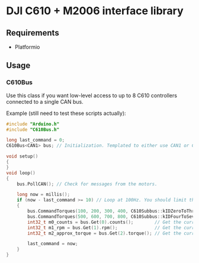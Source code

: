 # DJI C610 + M2006 interface library

## Requirements
* Platformio

## Usage

### C610Bus
Use this class if you want low-level access to up to 8 C610 controllers connected to a single CAN bus.

Example (still need to test these scripts actually):
```cpp
#include "Arduino.h"
#include "C610Bus.h"

long last_command = 0;
C610Bus<CAN1> bus; // Initialization. Templated to either use CAN1 or CAN2.

void setup()
{
}
void loop()
{
    bus.PollCAN(); // Check for messages from the motors.

    long now = millis();
    if (now - last_command >= 10) // Loop at 100Hz. You should limit the rate at which you call CommandTorques to <1kHz to avoid saturating the CAN bus bandwidth
    {
        bus.CommandTorques(100, 200, 300, 400, C610Subbus::kIDZeroToThree);      // Command 100mA to motor 1, 200ma to motor 2, etc. The last parameter specifies to command the motors with IDs 1-4
        bus.CommandTorques(500, 600, 700, 800, C610Subbus::kIDFourToSeven);      // Command 500mA to motor 5, 600ma to motor 6, etc. The last parameter specifies to command the motors with IDs 5-8.
        int32_t m0_counts = bus.Get(0).counts();        // Get the current encoder count reading for motor 0. Returns 0 - 8191 which covers one full rotation of the motor (not to be mistaken with the output shaft).
        int32_t m1_rpm = bus.Get(1).rpm();              // Get the current rpm reading for motor 1.
        int32_t m2_approx_torque = bus.Get(2).torque(); // Get the current torque estimate for motor 2. Units are in mA (motor current is proportional to torque).

        last_command = now;
    }
}
```